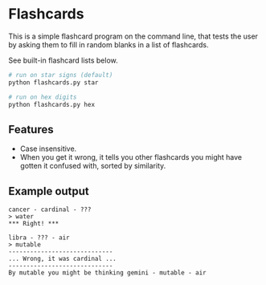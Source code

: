 # Flashcards
This is a simple flashcard program on the command line, that tests the user by asking them to fill in random blanks in a list of flashcards.

See built-in flashcard lists below.
```sh
# run on star signs (default)
python flashcards.py star

# run on hex digits
python flashcards.py hex
```

## Features
- Case insensitive.
- When you get it wrong, it tells you other flashcards you might have gotten it confused with, sorted by similarity.

## Example output
```
cancer - cardinal - ???
> water
*** Right! ***

libra - ??? - air
> mutable
-----------------------------
... Wrong, it was cardinal ...
-----------------------------
By mutable you might be thinking gemini - mutable - air
```
